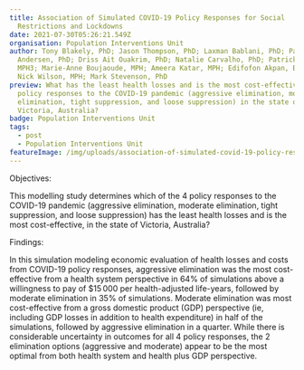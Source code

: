 ```yaml
---
title: Association of Simulated COVID-19 Policy Responses for Social
  Restrictions and Lockdowns
date: 2021-07-30T05:26:21.549Z
organisation: Population Interventions Unit
author: Tony Blakely, PhD; Jason Thompson, PhD; Laxman Bablani, PhD; Patrick
  Andersen, PhD; Driss Ait Ouakrim, PhD; Natalie Carvalho, PhD; Patrick Abraham,
  MPH3; Marie-Anne Boujaoude, MPH; Ameera Katar, MPH; Edifofon Akpan, BPharm;
  Nick Wilson, MPH; Mark Stevenson, PhD
preview: What has the least health losses and is the most cost-effective of 4
  policy responses to the COVID-19 pandemic (aggressive elimination, moderate
  elimination, tight suppression, and loose suppression) in the state of
  Victoria, Australia?
badge: Population Interventions Unit
tags:
  - post
  - Population Interventions Unit
featureImage: /img/uploads/association-of-simulated-covid-19-policy-responses-for-social-restrictions-and-lockdowns.jpg
---
```

Objectives: 

This modelling study determines which of the 4 policy responses to the COVID-19 pandemic (aggressive elimination, moderate elimination, tight suppression, and loose suppression) has the least health losses and is the most cost-effective, in the state of Victoria, Australia?

Findings: 

In this simulation modeling economic evaluation of health losses and costs from COVID-19 policy responses, aggressive elimination was the most cost-effective from a health system perspective in 64% of simulations above a willingness to pay of $15 000 per health-adjusted life-years, followed by moderate elimination in 35% of simulations. Moderate elimination was most cost-effective from a gross domestic product (GDP) perspective (ie, including GDP losses in addition to health expenditure) in half of the simulations, followed by aggressive elimination in a quarter.
While there is considerable uncertainty in outcomes for all 4 policy responses, the 2 elimination options (aggressive and moderate) appear to be the most optimal from both health system and health plus GDP perspective.